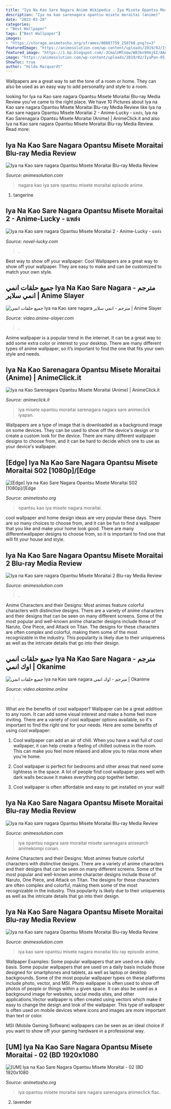 ```yaml
---
title: "Iya Na Kao Sare Nagara Anime Wikipedia - Iya Misete Opantsu Moraitai Sarenagara Nagara Sare Animeclick Iyapan"
description: "Iya na kao sarenagara opantsu misete moraitai (anime)"
date: "2022-03-20"
categories:
- "Best Wallpaper"
tags: ["Best Wallpaper"]
images:
- "https://storage.animetosho.org/sframes/00087759_250760.png?s=3"
featuredImage: "https://animesolution.com/wp-content/uploads/2019/02/IyaPan-05_00.29_2019.02.02_00.53.53_stitch.jpg"
featured_image: "https://1.bp.blogspot.com/-3CmalUMlnew/W83kn9Xmj6I/AAAAAAAAXaU/sn5YzPq3ACsRZiYAR3UziZcFX0ZWphLdQCLcBGAs/s1600/hqdefault.jpg"
image: "https://animesolution.com/wp-content/uploads/2019/02/IyaPan-05_00.29_2019.02.02_00.53.53_stitch.jpg"
ShowToc: true
author: "Hilda Marquardt"
---
```



Wallpapers are a great way to set the tone of a room or home. They can also be used as an easy way to add personality and style to a room.

	

		
looking for Iya na Kao sare nagara Opantsu Misete Moraitai Blu-ray Media Review you've came to the right place. We have 10 Pictures about Iya na Kao sare nagara Opantsu Misete Moraitai Blu-ray Media Review like Iya na Kao sare nagara Opantsu Misete Moraitai 2 - Anime-Lucky - แหล่ง, Iya na Kao Sarenagara Opantsu Misete Moraitai (Anime) | AnimeClick.it and also Iya na Kao sare nagara Opantsu Misete Moraitai Blu-ray Media Review. Read more:
		
    
## Iya Na Kao Sare Nagara Opantsu Misete Moraitai Blu-ray Media Review

<img loading=lazy src="https://animesolution.com/wp-content/uploads/2018/09/IyaPan-01_03.29_2018.09.03_13.30.56.jpg" onerror="this.onerror=null;this.src='https://tse1.mm.bing.net/th?id=OIP.O6J4U7_wMytQVgr_qCMt9QHaEK&amp;pid=15.1';" alt="Iya na Kao sare nagara Opantsu Misete Moraitai Blu-ray Media Review">

_Source: animesolution.com_

>nagara kao iya sare opantsu misete moraitai episode anime. 

	

1. tangerine 

    
## Iya Na Kao Sare Nagara Opantsu Misete Moraitai 2 - Anime-Lucky - แหล่ง

<img loading=lazy src="https://novel-lucky.com/anime/wp-content/uploads/2021/03/Iya-na-Kao-sare-nagara-Opantsu-Misete-Moraitai-ภาค-2.jpg" onerror="this.onerror=null;this.src='https://tse3.mm.bing.net/th?id=OIP.vANyG-2xHFWPi86aN5YfBgHaKd&amp;pid=15.1';" alt="Iya na Kao sare nagara Opantsu Misete Moraitai 2 - Anime-Lucky - แหล่ง">

_Source: novel-lucky.com_

>. 

	

Best way to show off your wallpaper:
Cool Wallpapers are a great way to show off your wallpaper. They are easy to make and can be customized to match your own style.

    
## جميع حلقات انمي Iya Na Kao Sare Nagara مترجم - انمي سلاير | Anime Slayer

<img loading=lazy src="https://1.bp.blogspot.com/-3CmalUMlnew/W83kn9Xmj6I/AAAAAAAAXaU/sn5YzPq3ACsRZiYAR3UziZcFX0ZWphLdQCLcBGAs/s1600/hqdefault.jpg" onerror="this.onerror=null;this.src='https://tse1.mm.bing.net/th?id=OIP.gY84D108rB3AEEEWZUI7KgHaFj&amp;pid=15.1';" alt="جميع حلقات انمي Iya na Kao sare nagara مترجم - انمي سلاير | Anime Slayer">

_Source: video.anime-slayer.com_

>. 

	

Anime wallpaper is a popular trend in the internet. It can be a great way to add some extra color or interest to your desktop. There are many different types of anime wallpaper, so it’s important to find the one that fits your own style and needs.

    
## Iya Na Kao Sarenagara Opantsu Misete Moraitai (Anime) | AnimeClick.it

<img loading=lazy src="https://www.animeclick.it/immagini/anime/Iya_na_Kao_Sarenagara_Opantsu_Misete_Moraitai/gallery_original/Iya_na_Kao_Sarenagara_Opantsu_Misete_Moraitai-5b4dc82d3ca8b.jpg" onerror="this.onerror=null;this.src='https://tse1.mm.bing.net/th?id=OIP.KWg8zaOhBzeNSE6pULdJrwHaEK&amp;pid=15.1';" alt="Iya na Kao Sarenagara Opantsu Misete Moraitai (Anime) | AnimeClick.it">

_Source: animeclick.it_

>iya misete opantsu moraitai sarenagara nagara sare animeclick iyapan. 

	

Wallpapers are a type of image that is downloaded as a background image on some devices. They can be used to show off the device's design or to create a custom look for the device. There are many different wallpaper designs to choose from, and it can be hard to decide which one to use as your device's wallpaper.

    
## [Edge] Iya Na Kao Sare Nagara Opantsu Misete Moraitai S02 [1080p]/[Edge

<img loading=lazy src="https://storage.animetosho.org/sframes/000bd2b3_187630.png?s=3" onerror="this.onerror=null;this.src='https://tse2.mm.bing.net/th?id=OIP.EE2mEaqh2Q-Un9BtIVEN4AHaEK&amp;pid=15.1';" alt="[Edge] Iya na Kao Sare Nagara Opantsu Misete Moraitai S02 [1080p]/[Edge">

_Source: animetosho.org_

>opantsu kao iya misete nagara moraitai. 

	

cool wallpaper and home design ideas are very popular these days. There are so many choices to choose from, and it can be fun to find a wallpaper that you like and make your home look good. There are many differentwallpaper designs to choose from, so it is important to find one that will fit your house and style.

    
## Iya Na Kao Sare Nagara Opantsu Misete Moraitai 2 Blu-ray Media Review

<img loading=lazy src="https://animesolution.com/wp-content/uploads/2020/03/IyaPan-2-06_03.38_2020.03.16_00.35.46.jpg" onerror="this.onerror=null;this.src='https://tse4.mm.bing.net/th?id=OIP.mN_tmSZPTLZG8F4cYewgHgHaEK&amp;pid=15.1';" alt="Iya na Kao sare nagara Opantsu Misete Moraitai 2 Blu-ray Media Review">

_Source: animesolution.com_

>. 

	

Anime Characters and their Designs: Most animes feature colorful characters with distinctive designs.
There are a variety of anime characters and their designs that can be seen on many different screens. Some of the most popular and well-known anime character designs include those of Naruto, One Piece, and Attack on Titan. The designs for these characters are often complex and colorful, making them some of the most recognizable in the industry. This popularity is likely due to their uniqueness as well as the intricate details that go into their design.

    
## جميع حلقات انمي Iya Na Kao Sare Nagara مترجم - اوك انمي | Okanime

<img loading=lazy src="https://2.bp.blogspot.com/-rI-eo_JvMZs/W83koH0X4-I/AAAAAAAAXaY/DaoZJ9WqbC0v-30n90ZPk4nUGdcMZ0KYQCLcBGAs/s1600/iya5.jpg" onerror="this.onerror=null;this.src='https://tse2.mm.bing.net/th?id=OIP.pHPsp7VRtVQJD86MASUvNQHaEK&amp;pid=15.1';" alt="جميع حلقات انمي Iya na Kao sare nagara مترجم - اوك انمي | Okanime">

_Source: video.okanime.online_

>. 

	

What are the benefits of cool wallpaper?
Wallpaper can be a great addition to any room. It can add some visual interest and make a home feel more inviting. There are a variety of cool wallpaper options available, so it's important to find the right one for your needs. Here are some benefits of using cool wallpaper: 
1. Cool wallpaper can add an air of chill. When you have a wall full of cool wallpaper, it can help create a feeling of chilled outness in the room. This can make you feel more relaxed and allow you to relax more when you're home. 

2. Cool wallpaper is perfect for bedrooms and other areas that need some lightness in the space. A lot of people find cool wallpaper goes well with dark walls because it makes everything pop together better. 

3. Cool wallpaper is often affordable and easy to get installed on your wall!

    
## Iya Na Kao Sare Nagara Opantsu Misete Moraitai Blu-ray Media Review

<img loading=lazy src="https://animesolution.com/wp-content/uploads/2019/02/IyaPan-06_01.50_2019.02.19_01.09.22-768x432.jpg" onerror="this.onerror=null;this.src='https://tse3.mm.bing.net/th?id=OIP.u3o7P9SS4990w4d-6a5GqgHaEK&amp;pid=15.1';" alt="Iya na Kao sare nagara Opantsu Misete Moraitai Blu-ray Media Review">

_Source: animesolution.com_

>iya opantsu nagara sare moraitai misete sarenagara anisearch animekompi conan. 

	

Anime Characters and their Designs: Most animes feature colorful characters with distinctive designs.
There are a variety of anime characters and their designs that can be seen on many different screens. Some of the most popular and well-known anime character designs include those of Naruto, One Piece, and Attack on Titan. The designs for these characters are often complex and colorful, making them some of the most recognizable in the industry. This popularity is likely due to their uniqueness as well as the intricate details that go into their design.

    
## Iya Na Kao Sare Nagara Opantsu Misete Moraitai Blu-ray Media Review

<img loading=lazy src="https://animesolution.com/wp-content/uploads/2019/02/IyaPan-05_00.29_2019.02.02_00.53.53_stitch.jpg" onerror="this.onerror=null;this.src='https://tse2.mm.bing.net/th?id=OIP.U-p6OYCaP_W7uQGxwlaycAHaIU&amp;pid=15.1';" alt="Iya na Kao sare nagara Opantsu Misete Moraitai Blu-ray Media Review">

_Source: animesolution.com_

>iya kao sare opantsu misete nagara moraitai blu ray episode anime. 

	

Wallpaper Examples: Some popular wallpapers that are used on a daily basis.
Some popular wallpapers that are used on a daily basis include those designed for smartphones and tablets, as well as laptop or desktop backgrounds. Some of the most popular wallpaper types on these platforms include photo, vector, and MSI. 
Photo wallpaper is often used to show off photos of people or things within a given space. It can also be used as a background image for websites, social media sites, and other applications.Vector wallpaper is often created using vectors which make it easy to change the design and look of the wallpaper. This type of wallpaper is often used on mobile devices where icons and images are more important than text or color. 

MSI (Mobile Gaming Software) wallpapers can be seen as an ideal choice if you want to show off your gaming hardware in a professional way.

    
## [UM] Iya Na Kao Sare Nagara Opantsu Misete Moraitai - 02 (BD 1920x1080

<img loading=lazy src="https://storage.animetosho.org/sframes/00087759_250760.png?s=3" onerror="this.onerror=null;this.src='https://tse2.mm.bing.net/th?id=OIP.ISH6HdIWw_hPhuRLmjBYGQHaEK&amp;pid=15.1';" alt="[UM] Iya na Kao Sare Nagara Opantsu Misete Moraitai - 02 (BD 1920x1080">

_Source: animetosho.org_

>iya opantsu misete moraitai sare nagara sarenagara animeclick flac. 

	

2. lavender 

